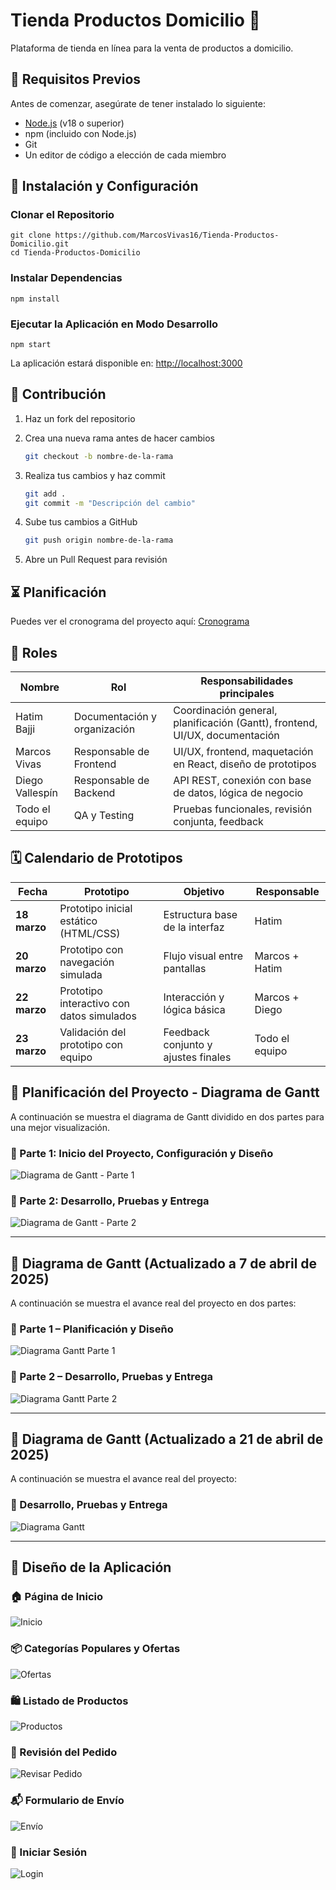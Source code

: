 # Tienda Productos Domicilio 🛒

Plataforma de tienda en línea para la venta de productos a domicilio.

## 🚀 Requisitos Previos

Antes de comenzar, asegúrate de tener instalado lo siguiente:

* [Node.js](https://nodejs.org/) (v18 o superior)
* npm (incluido con Node.js)
* Git
* Un editor de código a elección de cada miembro
  
## 🔧 Instalación y Configuración

### Clonar el Repositorio

    git clone https://github.com/MarcosVivas16/Tienda-Productos-Domicilio.git
    cd Tienda-Productos-Domicilio

### Instalar Dependencias

    npm install

### Ejecutar la Aplicación en Modo Desarrollo

    npm start

La aplicación estará disponible en: [http://localhost:3000](http://localhost:3000)

## 🤝 Contribución

1. Haz un fork del repositorio

2. Crea una nueva rama antes de hacer cambios
    ```bash 
    git checkout -b nombre-de-la-rama
3. Realiza tus cambios y haz commit
    ```bash
    git add .
    git commit -m "Descripción del cambio"
4. Sube tus cambios a GitHub
    ```bash
    git push origin nombre-de-la-rama
5. Abre un Pull Request para revisión
  
## ⏳ Planificación

Puedes ver el cronograma del proyecto aquí: [Cronograma](/docs/cronograma.md)

## 👥 Roles
| Nombre          | Rol                           | Responsabilidades principales                                      |
|-----------------|-------------------------------|--------------------------------------------------------------------|
| Hatim Bajji     | Documentación y organización  | Coordinación general, planificación (Gantt), frontend, UI/UX, documentación|
| Marcos Vivas    | Responsable de Frontend       | UI/UX, frontend, maquetación en React, diseño de prototipos                  |
| Diego Vallespín | Responsable de Backend        | API REST, conexión con base de datos, lógica de negocio            |
| Todo el equipo  | QA y Testing                  | Pruebas funcionales, revisión conjunta, feedback                   |

## 🗓️ Calendario de Prototipos
| Fecha         | Prototipo                                 | Objetivo                                   | Responsable     |
|---------------|-------------------------------------------|--------------------------------------------|-----------------|
| **18 marzo**  | Prototipo inicial estático (HTML/CSS)     | Estructura base de la interfaz             | Hatim           |
| **20 marzo**  | Prototipo con navegación simulada         | Flujo visual entre pantallas               | Marcos + Hatim  |
| **22 marzo**  | Prototipo interactivo con datos simulados | Interacción y lógica básica                | Marcos + Diego  |
| **23 marzo**  | Validación del prototipo con equipo       | Feedback conjunto y ajustes finales        | Todo el equipo  |

## 📅 Planificación del Proyecto - Diagrama de Gantt

A continuación se muestra el diagrama de Gantt dividido en dos partes para una mejor visualización.

### **🔹 Parte 1: Inicio del Proyecto, Configuración y Diseño**
![Diagrama de Gantt - Parte 1](docs/planificacion/diagrama_gantt_1.png)

### **🔹 Parte 2: Desarrollo, Pruebas y Entrega**
![Diagrama de Gantt - Parte 2](docs/planificacion/diagrama_gantt_2.png)

---

## 📅 Diagrama de Gantt (Actualizado a 7 de abril de 2025)

A continuación se muestra el avance real del proyecto en dos partes:

### 🔹 Parte 1 – Planificación y Diseño
![Diagrama Gantt Parte 1](docs/planificacion/diagrama_gantt_actualizado_1.png)

### 🔹 Parte 2 – Desarrollo, Pruebas y Entrega
![Diagrama Gantt Parte 2](docs/planificacion/diagrama_gantt_actualizado_2.png)

---

## 📅 Diagrama de Gantt (Actualizado a 21 de abril de 2025)

A continuación se muestra el avance real del proyecto:
### 🔹 Desarrollo, Pruebas y Entrega
![Diagrama Gantt](docs/planificacion/diagrama_gantt_actualizado_21a.png)

---

## 📸 Diseño de la Aplicación

### 🏠 Página de Inicio
![Inicio](docs/diseño/inicio.png)

### 📦 Categorías Populares y Ofertas
![Ofertas](docs/diseño/categorias.png)

### 🛍️ Listado de Productos
![Productos](docs/diseño/listado.png)

### 🧾 Revisión del Pedido
![Revisar Pedido](docs/diseño/pedido.png)

### 📬 Formulario de Envío
![Envío](docs/diseño/envio.png)

### 🔐 Iniciar Sesión
![Login](docs/diseño/sesion.png)


